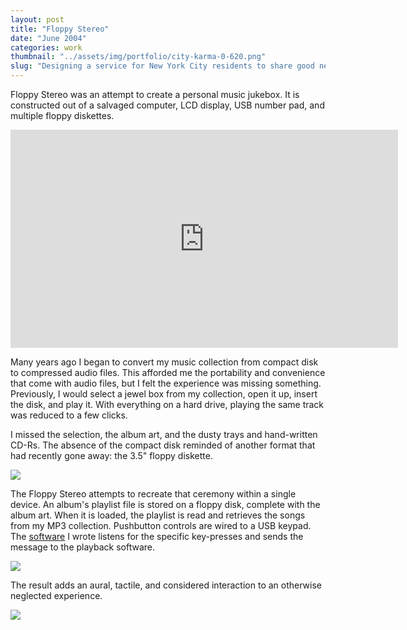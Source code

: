 ```yaml
---
layout: post
title: "Floppy Stereo"
date: "June 2004"
categories: work
thumbnail: "../assets/img/portfolio/city-karma-0-620.png"
slug: "Designing a service for New York City residents to share good news."
---
```


Floppy Stereo was an attempt to create a personal music jukebox. It is
constructed out of a salvaged computer, LCD display, USB number pad, and
multiple floppy diskettes.

<iframe src="http://player.vimeo.com/video/3328424?portrait=0" width="620" height="349" frameborder="0">hi</iframe>

Many years ago I began to convert my music collection from compact disk to
compressed audio files. This afforded me the portability and convenience that
come with audio files, but I felt the experience was missing something.
Previously, I would select a jewel box from my collection, open it up, insert
the disk, and play it. With everything on a hard drive, playing the same track
was reduced to a few clicks.

I missed the selection, the album art, and the dusty trays and hand-written
CD-Rs. The absence of the compact disk reminded of another format that had
recently gone away: the 3.5" floppy diskette.

![][25]

The Floppy Stereo attempts to recreate that ceremony within a single device.
An album's playlist file is stored on a floppy disk, complete with the album
art. When it is loaded, the playlist is read and retrieves the songs from my
MP3 collection. Pushbutton controls are wired to a USB keypad. The
[software][23] I wrote listens for the specific key-presses and sends the
message to the playback software.

   [23]: http://gist.github.com/62457

![][26]

The result adds an aural, tactile, and considered interaction to an otherwise
neglected experience.

![][24]

   [24]: ../assets/img/portfolio/floppystereo-0-620.jpg
   [25]: ../assets/img/portfolio/floppystereo-2-620.jpg
   [26]: ../assets/img/portfolio/floppystereo-1-620.jpg
